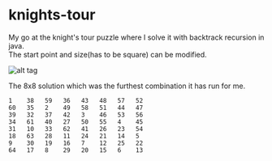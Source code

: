# knights-tour
My go at the knight's tour puzzle where I solve it with backtrack recursion in java.<br>
The start point and size(has to be square) can be modified.

![alt tag](https://upload.wikimedia.org/wikipedia/commons/c/ca/Knights-Tour-Animation.gif)

The 8x8 solution which was the furthest combination it has run for me.
```
1    38   59   36   43   48   57   52   
60   35   2    49   58   51   44   47   
39   32   37   42   3    46   53   56   
34   61   40   27   50   55   4    45   
31   10   33   62   41   26   23   54   
18   63   28   11   24   21   14   5    
9    30   19   16   7    12   25   22   
64   17   8    29   20   15   6    13 
```
